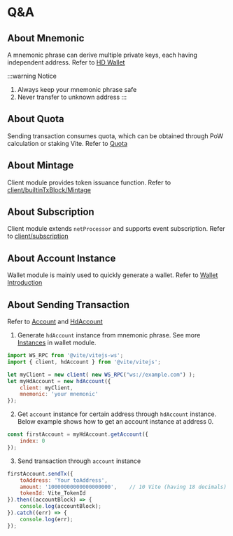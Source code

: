 # Q&A

## About Mnemonic

A mnemonic phrase can derive multiple private keys, each having independent address. Refer to [HD Wallet](/tutorial/wallet/hdwallet.md)

:::warning Notice
1. Always keep your mnemonic phrase safe
2. Never transfer to unknown address
:::

## About Quota

Sending transaction consumes quota, which can be obtained through PoW calculation or staking Vite. Refer to [Quota](/tutorial/rule/quota)

## About Mintage

Client module provides token issuance function. Refer to [client/builtinTxBlock/Mintage](./client/builtinTxBlock)

## About Subscription

Client module extends `netProcessor` and supports event subscription. Refer to [client/subscription](./client/subscribe)

## About Account Instance

Wallet module is mainly used to quickly generate a wallet. Refer to [Wallet Introduction](./wallet/wallet)

## About Sending Transaction
Refer to [Account](./wallet/account) and [HdAccount](./wallet/hdAccount)

1. Generate `hdAccount` instance from mnemonic phrase. See more [Instances](./wallet/wallet) in wallet module.

```javascript
import WS_RPC from '@vite/vitejs-ws';
import { client, hdAccount } from '@vite/vitejs';

let myClient = new client( new WS_RPC("ws://example.com") );
let myHdAccount = new hdAccount({ 
    client: myClient,
    mnemonic: 'your mnemonic'
});
```

2. Get `account` instance for certain address through `hdAccount` instance. Below example shows how to get an account instance at address 0.

```javascript
const firstAccount = myHdAccount.getAccount({
    index: 0
});
```

3. Send transaction through `account` instance

```javascript
firstAccount.sendTx({
    toAddress: 'Your toAddress',
    amount: '10000000000000000000',    // 10 Vite (having 18 decimals)
    tokenId: Vite_TokenId
}).then((accountBlock) => {
    console.log(accountBlock);
}).catch((err) => {
    console.log(err);
});
```
